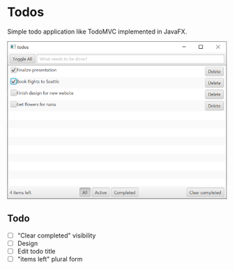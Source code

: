 # Todos

Simple todo application like TodoMVC implemented in JavaFX.

![](screenshot.png)

## Todo
- [ ] "Clear completed" visibility
- [ ] Design
- [ ] Edit todo title
- [ ] "items left" plural form
